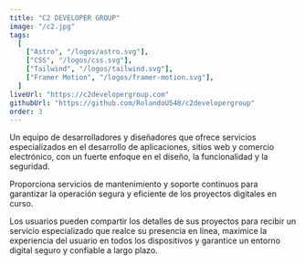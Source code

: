 ```yaml
---
title: "C2 DEVELOPER GROUP"
image: "/c2.jpg"
tags:
  [
    ["Astro", "/logos/astro.svg"],
    ["CSS", "/logos/css.svg"],
    ["Tailwind", "/logos/tailwind.svg"],
    ["Framer Motion", "/logos/framer-motion.svg"],
  ]
liveUrl: "https://c2developergroup.com"
githubUrl: "https://github.com/RolandoU548/c2developergroup"
order: 3
---
```


<p>Un equipo de desarrolladores y diseñadores que ofrece servicios especializados en el desarrollo de aplicaciones, sitios web y comercio electrónico, con un fuerte enfoque en el diseño, la funcionalidad y la seguridad.</p>

<p>Proporciona servicios de mantenimiento y soporte continuos para garantizar la operación segura y eficiente de los proyectos digitales en curso.</p>

<p>Los usuarios pueden compartir los detalles de sus proyectos para recibir un servicio especializado que realce su presencia en línea, maximice la experiencia del usuario en todos los dispositivos y garantice un entorno digital seguro y confiable a largo plazo.</p>
